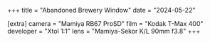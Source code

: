 +++
title =  "Abandoned Brewery Window"
date =  "2024-05-22"

[extra]
camera =  "Mamiya RB67 ProSD"
film =  "Kodak T-Max 400"
developer =  "Xtol 1:1"
lens = "Mamiya-Sekor K/L 90mm f3.8"
+++
